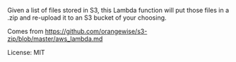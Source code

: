 Given a list of files stored in S3, this Lambda function will put those files in a .zip and re-upload it to an S3 bucket of your choosing.

Comes from https://github.com/orangewise/s3-zip/blob/master/aws_lambda.md

License: MIT

